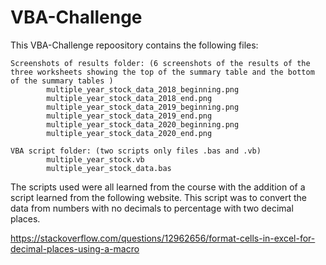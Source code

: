 # VBA-Challenge

This VBA-Challenge repoository contains the following files:
   
    Screenshots of results folder: (6 screenshots of the results of the three worksheets showing the top of the summary table and the bottom of the summary tables )
            multiple_year_stock_data_2018_beginning.png
            multiple_year_stock_data_2018_end.png
            multiple_year_stock_data_2019_beginning.png
            multiple_year_stock_data_2019_end.png
            multiple_year_stock_data_2020_beginning.png
            multiple_year_stock_data_2020_end.png
    
    VBA script folder: (two scripts only files .bas and .vb)
            multiple_year_stock.vb
            multiple_year_stock_data.bas

The scripts used were all learned from the course with the addition of a script learned from the following website. This script was to convert the data from numbers with no decimals to percentage with two decimal places. 

https://stackoverflow.com/questions/12962656/format-cells-in-excel-for-decimal-places-using-a-macro
